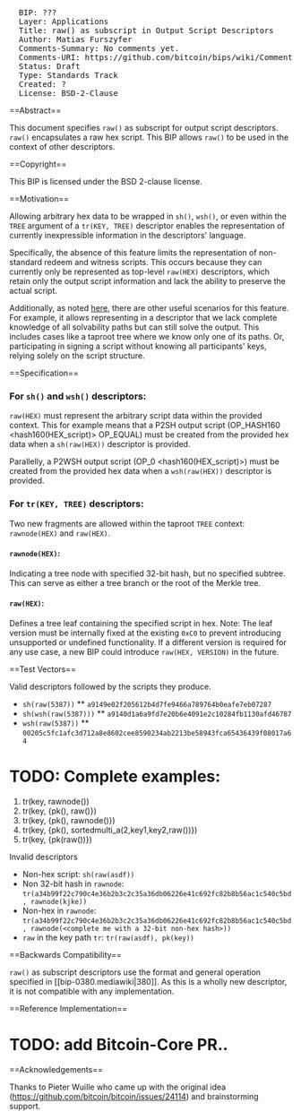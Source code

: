 <pre>
  BIP: ???
  Layer: Applications
  Title: raw() as subscript in Output Script Descriptors
  Author: Matias Furszyfer <mfurszy@protonmail.com>
  Comments-Summary: No comments yet.
  Comments-URI: https://github.com/bitcoin/bips/wiki/Comments:BIP-???
  Status: Draft
  Type: Standards Track
  Created: ?
  License: BSD-2-Clause
</pre>

==Abstract==

This document specifies `raw()` as subscript for output script descriptors.
`raw()` encapsulates a raw hex script. This BIP allows `raw()` to be used in
the context of other descriptors.

==Copyright==

This BIP is licensed under the BSD 2-clause license.

==Motivation==

Allowing arbitrary hex data to be wrapped in `sh()`, `wsh()`, or even within the `TREE`
argument of a `tr(KEY, TREE)` descriptor enables the representation of currently
inexpressible information in the descriptors' language.

Specifically, the absence of this feature limits the representation of non-standard redeem
and witness scripts. This occurs because they can currently only be represented as top-level
`raw(HEX)` descriptors, which retain only the output script information and lack the ability
to preserve the actual script.

Additionally, as noted [here](https://github.com/bitcoin/bitcoin/issues/24114#issuecomment-1127978154),
there are other useful scenarios for this feature. For example, it allows representing
in a descriptor that we lack complete knowledge of all solvability paths but can still
solve the output. This includes cases like a taproot tree where we know only one of its
paths. Or, participating in signing a script without knowing all participants' keys,
relying solely on the script structure.

==Specification==

### For `sh()` and `wsh()` descriptors:
`raw(HEX)` must represent the arbitrary script data within the provided context.
This for example means that a P2SH output script (OP_HASH160 <hash160(HEX_script)> OP_EQUAL)
must be created from the provided hex data when a `sh(raw(HEX))` descriptor is provided.

Parallelly, a P2WSH output script (OP_0 <hash160(HEX_script)>) must be created from the provided
hex data when a `wsh(raw(HEX))` descriptor is provided.

### For `tr(KEY, TREE)` descriptors:
Two new fragments are allowed within the taproot `TREE` context: `rawnode(HEX)` and `raw(HEX)`.

#### `rawnode(HEX)`:
Indicating a tree node with specified 32-bit hash, but no specified subtree.
This can serve as either a tree branch or the root of the Merkle tree.

#### `raw(HEX)`:
Defines a tree leaf containing the specified script in hex.
Note: The leaf version must be internally fixed at the existing `0xC0` to prevent introducing
unsupported or undefined functionality.
If a different version is required for any use case, a new BIP could introduce `raw(HEX, VERSION)`
in the future.

==Test Vectors==

Valid descriptors followed by the scripts they produce.

* `sh(raw(5387))`
** `a9149e02f205612b4d7fe9466a789764b0eafe7eb07287`
* `sh(wsh(raw(5387)))`
** `a9140d1a6a9fd7e20b6e4091e2c10284fb1130afd46787`
* `wsh(raw(5387))`
** `00205c5fc1afc3d712a8e8602cee8590234ab2213be58943fca65436439f08017a64`
# TODO: Complete examples:
  1) tr(key, rawnode())
  2) tr(key, {pk(), raw()})
  3) tr(key, {pk(), rawnode()})
  4) tr(key, {pk(), sortedmulti_a(2,key1,key2,raw())})
  5) tr(key, {pk(raw())})

Invalid descriptors

* Non-hex script: `sh(raw(asdf))`
* Non 32-bit hash in `rawnode`: `tr(a34b99f22c790c4e36b2b3c2c35a36db06226e41c692fc82b8b56ac1c540c5bd, rawnode(kjke))`
* Non-hex in `rawnode`: `tr(a34b99f22c790c4e36b2b3c2c35a36db06226e41c692fc82b8b56ac1c540c5bd, rawnode(<complete me with a 32-bit non-hex hash>))`
* `raw` in the key path `tr`: `tr(raw(asdf), pk(key))`

==Backwards Compatibility==

`raw()` as subscript descriptors use the format and general operation specified in [[bip-0380.mediawiki|380]].
As this is a wholly new descriptor, it is not compatible with any implementation.

==Reference Implementation==

# TODO: add Bitcoin-Core PR..

==Acknowledgements==

Thanks to Pieter Wuille who came up with the original idea (https://github.com/bitcoin/bitcoin/issues/24114) and brainstorming support.
